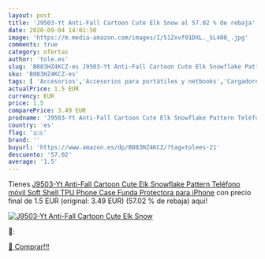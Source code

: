 ```yaml
---
layout: post
title: 'J9503-Yt Anti-Fall Cartoon Cute Elk Snow al 57.02 % de rebaja'
date: 2020-09-04 14:01:50
image: 'https://m.media-amazon.com/images/I/51Zxvf91DXL._SL400_.jpg'
comments: true
category: ofertas
author: 'tole.es'
slug: 'B083HZ4KCZ-es J9503-Yt Anti-Fall Cartoon Cute Elk Snowflake Pattern...'
sku: 'B083HZ4KCZ-es'
tags: [ 'Accesorios','Accesorios para portátiles y netbooks','Cargadores y adaptadores para portátiles y netbooks','Cargadores y bases de carga para portátiles y netbooks','Informática','iphone', ]
actualPrice: 1.5 EUR
currency: EUR
price: 1.5
comparePrice: 3.49 EUR
prodname: 'J9503-Yt Anti-Fall Cartoon Cute Elk Snowflake Pattern Teléfono móvil Soft Shell TPU Phone Case Funda Protectora para iPhone'
country: 'es'
flag: '🇪🇸'
brand: ''
buyurl: 'https://www.amazon.es/dp/B083HZ4KCZ/?tag=tolees-21'
descuento: '57.02'
average: '1.5'
---
```


Tienes [J9503-Yt Anti-Fall Cartoon Cute Elk Snowflake Pattern Teléfono móvil Soft Shell TPU Phone Case Funda Protectora para iPhone](https://www.amazon.es/dp/B083HZ4KCZ/?tag=tolees-21) con precio final de  1.5 EUR (original: 3.49 EUR) (57.02 %  de rebaja) aqui!

[![J9503-Yt Anti-Fall Cartoon Cute Elk Snow](https://m.media-amazon.com/images/I/51Zxvf91DXL._SL400_.jpg)](https://www.amazon.es/dp/B083HZ4KCZ/?tag=tolees-21)

🔎:


[🛒 Comprar!!!](https://www.amazon.es/dp/B083HZ4KCZ/?tag=tolees-21)
